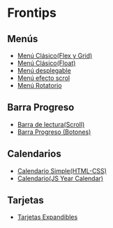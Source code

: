 # Frontips

## Menús
- [Menú Clásico(Flex y Grid)](https://github.com/Unai-Git/Frontips/tree/main/Men%C3%BAs/Men%C3%BA%20Cl%C3%A1sico(Flex-Grid))
- [Menú Clásico(Float)](https://github.com/Unai-Git/Frontips/tree/main/Men%C3%BAs/Men%C3%BA%20Cl%C3%A1sico(Float))
- [Menú desplegable](https://github.com/Unai-Git/Frontips/tree/main/Men%C3%BAs/Men%C3%BA%20desplegable)
- [Menú efecto scrol](https://github.com/Unai-Git/Frontips/tree/main/Men%C3%BAs/Men%C3%BA%20efecto%20scroll)
- [Menú Rotatorio](https://github.com/Unai-Git/Frontips/tree/main/Men%C3%BAs/Men%C3%BA%20Rotatorio)

## Barra Progreso
- [Barra de lectura(Scroll)](https://github.com/Unai-Git/Frontips/tree/main/Barra%20Progreso/Barra%20de%20lectura(Scroll))
- [Barra Progreso (Botones)](https://github.com/Unai-Git/Frontips/tree/main/Barra%20Progreso/Barra%20Progreso%20Botones)

## Calendarios
- [Calendario Simple(HTML-CSS)](https://github.com/Unai-Git/Frontips/tree/main/Calendario/Calendario%20Simple(HTML-CSS))
- [Calendario(JS Year Calendar)](https://github.com/Unai-Git/Frontips/tree/main/Calendario/Calendario(JS%20Year%20Calendar))

## Tarjetas
- [Tarjetas Expandibles](https://github.com/Unai-Git/Frontips/tree/main/Tarjetas/Tarjetas%20Expandibles)